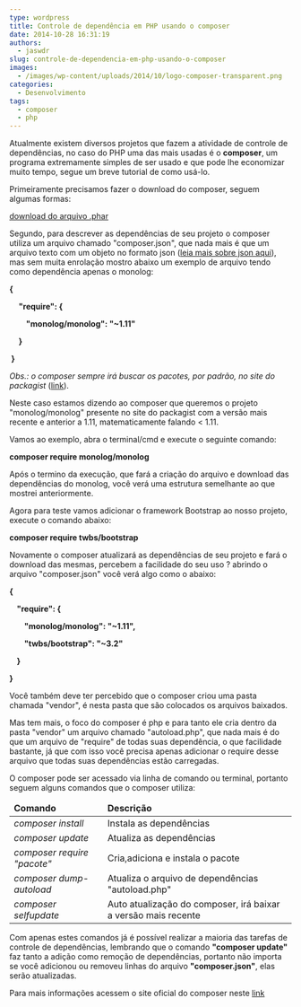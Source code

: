 ```yaml
---
type: wordpress
title: Controle de dependência em PHP usando o composer
date: 2014-10-28 16:31:19
authors:
  - jaswdr
slug: controle-de-dependencia-em-php-usando-o-composer
images:
  - /images/wp-content/uploads/2014/10/logo-composer-transparent.png
categories:
  - Desenvolvimento
tags:
  - composer
  - php
---
```


Atualmente existem diversos projetos que fazem a atividade de controle de dependências, no caso do PHP uma das mais usadas é o <b>composer</b>, um programa extremamente simples de ser usado e que pode lhe economizar muito tempo, segue um breve tutorial de como usá-lo.

Primeiramente precisamos fazer o download do composer, seguem algumas formas:

<a href="https://getcomposer.org/composer.phar" data-blogger-escaped-rel="nofollow" data-blogger-escaped-target="_blank">download do arquivo .phar</a>

Segundo, para descrever as dependências de seu projeto o composer utiliza um arquivo chamado "composer.json", que nada mais é que um arquivo texto com um objeto no formato json (<a href="http://pt.wikipedia.org/wiki/JSON">leia mais sobre json aqui</a>), mas sem muita enrolação mostro abaixo um exemplo de arquivo tendo como dependência apenas o monolog:

<b>{ </b>

<b>     "require": { </b>

<b>         "monolog/monolog": "~1.11"</b>

<b>     } </b>

<b> } </b>

<i>Obs.: o composer sempre irá buscar os pacotes, por padrão, no site do packagist</i> (<a href="https://packagist.org/">link</a>).

Neste caso estamos dizendo ao composer que queremos o projeto "monolog/monolog" presente no site do packagist com a versão mais recente e anterior a 1.11, matematicamente falando &lt; 1.11.

Vamos ao exemplo, abra o terminal/cmd e execute o seguinte comando:

<b>composer require monolog/monolog</b>

<b>
</b>Após o termino da execução, que fará a criação do arquivo e download das dependências do monolog, você verá uma estrutura semelhante ao que mostrei anteriormente.

Agora para teste vamos adicionar o framework Bootstrap ao nosso projeto, execute o comando abaixo:

<b>composer require twbs/bootstrap</b>

<b>
</b>Novamente o composer atualizará as dependências de seu projeto e fará o download das mesmas, percebem a facilidade do seu uso ? abrindo o arquivo "composer.json" você verá algo como o abaixo:

<b>{</b>

<b>    "require": {</b>

<b>        "monolog/monolog": "~1.11",</b>

<b>        "twbs/bootstrap": "~3.2"</b>

<b>    }</b>

<b>}</b>

Você também deve ter percebido que o composer criou uma pasta chamada "vendor", é nesta pasta que são colocados os arquivos baixados.

Mas tem mais, o foco do composer é php e para tanto ele cria dentro da pasta "vendor" um arquivo chamado "autoload.php", que nada mais é do que um arquivo de "require" de todas suas dependência, o que facilidade bastante, já que com isso você precisa apenas adicionar o require desse arquivo que todas suas dependências estão carregadas.

O composer pode ser acessado via linha de comando ou terminal, portanto seguem alguns comandos que o composer utiliza:
<table>
<thead>
<tr>
<td><b>Comando</b></td>
<td><b>Descrição</b></td>
</tr>
</thead>
<tbody>
<tr>
<td><i>composer install</i></td>
<td>Instala as dependências</td>
</tr>
<tr>
<td><i>composer update</i></td>
<td>Atualiza as dependências</td>
</tr>
<tr>
<td><i>composer require "pacote"</i></td>
<td>Cria,adiciona e instala o pacote</td>
</tr>
<tr>
<td><i>composer dump-autoload</i></td>
<td>Atualiza o arquivo de dependências "autoload.php"</td>
</tr>
<tr>
<td><i>composer selfupdate</i></td>
<td>Auto atualização do composer, irá baixar a versão mais recente</td>
</tr>
</tbody>
</table>
<div>

Com apenas estes comandos já é possível realizar a maioria das tarefas de controle de dependências, lembrando que o comando <b>"composer update"</b> faz tanto a adição como remoção de dependências, portanto não importa se você adicionou ou removeu linhas do arquivo <b>"composer.json"</b>, elas serão atualizadas.

Para mais informações acessem o site oficial do composer neste <a href="https://getcomposer.org/">link</a>

</div>
